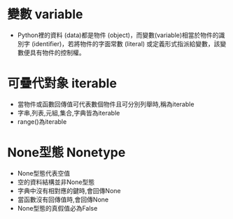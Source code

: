 # 變數 variable
*  Python裡的資料 (data)都是物件 (object)，而變數(variable)相當於物件的識別字 (identifier)，若將物件的字面常數 (literal) 或定義形式指派給變數，該變數便具有物件的控制權。
	
# 可疊代對象	iterable

* 當物件或函數回傳值可代表數個物件且可分別列舉時,稱為iterable
* 字串,列表,元組,集合,字典皆為iterable
* range()為iterable
	
# None型態	Nonetype

* None型態代表空值
* 空的資料結構並非None型態
* 字典中沒有相對應的鍵時,會回傳None
* 當函數沒有回傳值時,會回傳None
* None型態的真假值必為False
